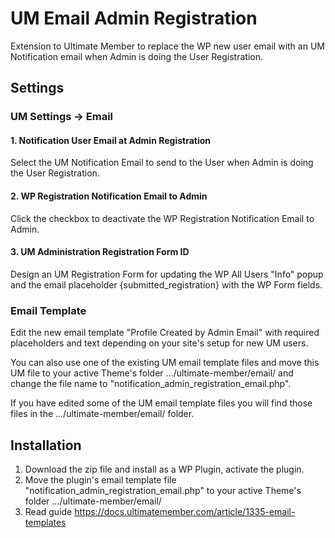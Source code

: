 # UM Email Admin Registration
Extension to Ultimate Member to replace the WP new user email with an UM Notification email when Admin is doing the User Registration.
## Settings
### UM Settings -> Email
#### 1. Notification User Email at Admin Registration
Select the UM Notification Email to send to the User when Admin is doing the User Registration.
#### 2. WP Registration Notification Email to Admin
Click the checkbox to deactivate the WP Registration Notification Email to Admin.
#### 3. UM Administration Registration Form ID
Design an UM Registration Form for updating the WP All Users "Info" popup and the email placeholder {submitted_registration} with the WP Form fields.
### Email Template
Edit the new email template "Profile Created by Admin Email" with required placeholders and text depending on your site's setup for new UM users. 

You can also use one of the existing UM email template files and move this UM file to your active Theme's folder .../ultimate-member/email/ and change the file name to  "notification_admin_registration_email.php". 

If you have edited some of the UM email template files you will find those files in the .../ultimate-member/email/ folder.
## Installation
1. Download the zip file and install as a WP Plugin, activate the plugin.
2. Move the plugin's email template file "notification_admin_registration_email.php" to your active Theme's folder .../ultimate-member/email/
3. Read guide https://docs.ultimatemember.com/article/1335-email-templates
